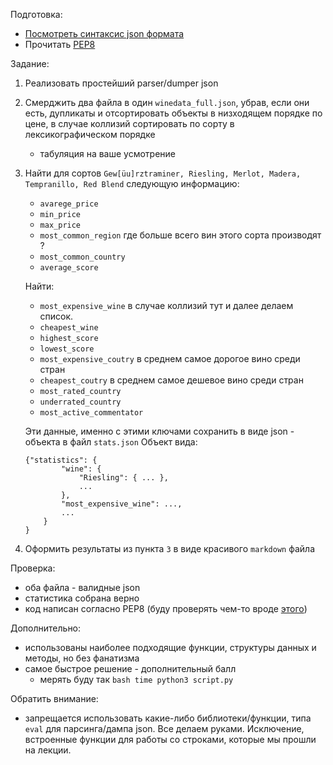 Подготовка:
* [Посмотреть синтаксис json формата](https://www.quackit.com/json/tutorial/json_syntax.cfm)
* Прочитать [PEP8](https://www.python.org/dev/peps/pep-0008/)

Задание: 
1. Реализовать простейший parser/dumper json
2. Смерджить два файла в один `winedata_full.json`, убрав, если они есть, дупликаты и отсортировать объекты в низходящем порядке по цене, в случае коллизий сортировать по сорту в лексикографическом порядке
   * табуляция на ваше усмотрение
3. Найти для сортов `Gew[üu]rztraminer, Riesling, Merlot, Madera, Tempranillo, Red Blend` следующую информацию:
   * `avarege_price`
   * `min_price`
   * `max_price`
   * `most_common_region` где больше всего вин этого сорта производят ?
   * `most_common_country`
   * `average_score`
    
   Найти:
   * `most_expensive_wine` в случае коллизий тут и далее делаем список.
   * `cheapest_wine`
   * `highest_score`
   * `lowest_score`
   * `most_expensive_coutry` в среднем самое дорогое вино среди стран
   * `cheapest_coutry` в среднем самое дешевое вино среди стран
   * `most_rated_country`
   * `underrated_country`
   * `most_active_commentator`
   
	Эти данные, именно с этими ключами сохранить в виде json - объекта в файл `stats.json`
	Объект вида:
	```
	{"statistics": {
			"wine": {
				"Riesling": { ... },
				...
			},
			"most_expensive_wine": ...,
			...
		}
	}

4. Оформить результаты из пункта `3` в виде красивого `markdown` файла


Проверка:   
* оба файла - валидные json
* статистика собрана верно
* код написан согласно PEP8 (буду проверять чем-то вроде [этого](https://pypi.org/project/pep8/))

Дополнительно:
* использованы наиболее подходящие функции, структуры данных и методы, но без фанатизма
* самое быстрое решение - дополнительный балл
  * мерять буду так `bash time python3 script.py`

Обратить внимание:
* запрещается использовать какие-либо библиотеки/функции, типа `eval` для парсинга/дампа json. Все делаем руками. Исключение, встроенные функции для работы со строками, которые мы прошли на лекции.

